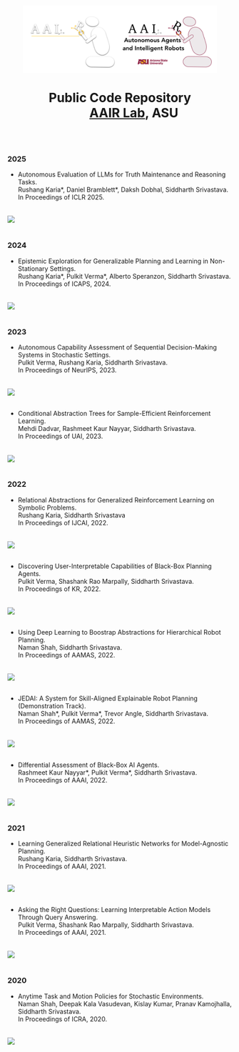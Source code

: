 <p align="center">
<img align="center" height="150" src="https://raw.githubusercontent.com/AAIR-lab/AAIR-lab/main/resources/aair-logo-inverse.png#gh-dark-mode-only" alt="AAIR Lab Logo" ><img align="center" height="150" src="https://raw.githubusercontent.com/AAIR-lab/AAIR-lab/main/resources/aair_logo.png#gh-light-mode-only" alt="AAIR Lab Logo">
</p>
<h1 align="center">Public Code Repository</br>
&emsp;&emsp;
<a href="https://aair-lab.github.io">AAIR Lab</a>, ASU </h1>

<br/>
<br/>

### 2025

* Autonomous Evaluation of LLMs for Truth Maintenance and Reasoning Tasks. <br/>
Rushang Karia*, Daniel Bramblett*, Daksh Dobhal, Siddharth Srivastava. <br/>
In Proceedings of ICLR 2025. <br/>
&emsp;&emsp;
<a href="https://github.com/AAIR-lab/autoeval">
  <img align="center" src="https://github-readme-stats.vercel.app/api/pin/?username=aair-lab&repo=autoeval" />
</a>
<br/>
<br/>

### 2024

* Epistemic Exploration for Generalizable Planning and Learning in Non-Stationary Settings.<br/>
Rushang Karia*, Pulkit Verma*, Alberto Speranzon, Siddharth Srivastava.<br/>
In Proceedings of ICAPS, 2024.<br/>
&emsp;&emsp;
<a href="https://github.com/AAIR-lab/GRAPL/tree/icaps-24">
  <img align="center" src="https://github-readme-stats.vercel.app/api/pin/?username=aair-lab&repo=GRAPL" />
</a>
<br/>
<br/>

### 2023

* Autonomous Capability Assessment of Sequential Decision-Making Systems in Stochastic Settings.<br/>
Pulkit Verma, Rushang Karia, Siddharth Srivastava.<br/>
In Proceedings of NeurIPS, 2023.<br/>
&emsp;&emsp;
<a href="https://github.com/AAIR-lab/QACE">
  <img align="center" src="https://github-readme-stats.vercel.app/api/pin/?username=aair-lab&repo=QACE" />
</a>
<br/>
<br/>

* Conditional Abstraction Trees for Sample-Efficient Reinforcement Learning.<br/>
Mehdi Dadvar, Rashmeet Kaur Nayyar, Siddharth Srivastava.<br/>
In Proceedings of UAI, 2023.<br/>
&emsp;&emsp;
<a href="https://github.com/AAIR-lab/CAT-RL">
  <img align="center" src="https://github-readme-stats.vercel.app/api/pin/?username=aair-lab&repo=CAT-RL" />
</a>
<br/>
<br/>

### 2022

* Relational Abstractions for Generalized Reinforcement Learning on Symbolic Problems.<br/>
Rushang Karia, Siddharth Srivastava<br/>
In Proceedings of IJCAI, 2022.<br/>
&emsp;&emsp;
<a href="https://github.com/AAIR-lab/GRAPL/tree/ijcai-22">
  <img align="center" src="https://github-readme-stats.vercel.app/api/pin/?username=aair-lab&repo=GRAPL" />
</a>
<br/>
<br/>

* Discovering User-Interpretable Capabilities of Black-Box Planning Agents.<br/>
Pulkit Verma, Shashank Rao Marpally, Siddharth Srivastava.<br/>
In Proceedings of KR, 2022.<br/>
&emsp;&emsp;
<a href="https://github.com/AAIR-lab/iCaML">
  <img align="center" src="https://github-readme-stats.vercel.app/api/pin/?username=aair-lab&repo=iCaML" />
</a>
<br/>
<br/>

* Using Deep Learning to Boostrap Abstractions for Hierarchical Robot Planning.<br/>
Naman Shah, Siddharth Srivastava.<br/>
In Proceedings of AAMAS, 2022.<br/>
&emsp;&emsp;
<a href="https://github.com/AAIR-lab/HARP">
  <img align="center" src="https://github-readme-stats.vercel.app/api/pin/?username=aair-lab&repo=HARP" />
</a>
<br/>
<br/>


* JEDAI: A System for Skill-Aligned Explainable Robot Planning (Demonstration Track).<br/>
Naman Shah*, Pulkit Verma*, Trevor Angle, Siddharth Srivastava.<br/>
In Proceedings of AAMAS, 2022.<br/>
&emsp;&emsp;
<a href="https://github.com/AAIR-lab/AAIR-JEDAI">
  <img align="center" src="https://github-readme-stats.vercel.app/api/pin/?username=aair-lab&repo=AAIR-JEDAI" />
</a>
<br/>
<br/>

* Differential Assessment of Black-Box AI Agents.<br/>
Rashmeet Kaur Nayyar*, Pulkit Verma*, Siddharth Srivastava.<br/>
In Proceedings of AAAI, 2022. <br/>
&emsp;&emsp;
<a href="https://github.com/AAIR-lab/DAAISy">
  <img align="center" src="https://github-readme-stats.vercel.app/api/pin/?username=aair-lab&repo=DAAISy" />
</a>
<br/>
<br/>

### 2021

* Learning Generalized Relational Heuristic Networks for Model-Agnostic Planning.<br/>
Rushang Karia, Siddharth Srivastava.<br/>
In Proceedings of AAAI, 2021.<br/>
&emsp;&emsp;
<a href="https://github.com/AAIR-lab/GRAPL/tree/aaai-21">
  <img align="center" src="https://github-readme-stats.vercel.app/api/pin/?username=aair-lab&repo=GRAPL" />
</a>
<br/>
<br/>

* Asking the Right Questions: Learning Interpretable Action Models Through Query Answering.<br/>
Pulkit Verma, Shashank Rao Marpally, Siddharth Srivastava.<br/>
In Proceedings of AAAI, 2021.<br/>
&emsp;&emsp;
<a href="https://github.com/AAIR-lab/AIA-AAAI21">
  <img align="center" src="https://github-readme-stats.vercel.app/api/pin/?username=aair-lab&repo=aia-aaai21&custom_title=P" />
  
</a>
<br/>
<br/>

### 2020

* Anytime Task and Motion Policies for Stochastic Environments.<br/>
Naman Shah, Deepak Kala Vasudevan, Kislay Kumar, Pranav Kamojhalla, Siddharth Srivastava.<br/>
In Proceedings of ICRA, 2020.<br/>
&emsp;&emsp;
<a href="https://github.com/AAIR-lab/Stochastic-Task-and-Motion-Planning">
  <img align="center" src="https://github-readme-stats.vercel.app/api/pin/?username=aair-lab&repo=Stochastic-Task-and-Motion-Planning" />
</a>
<br/>
<br/>
